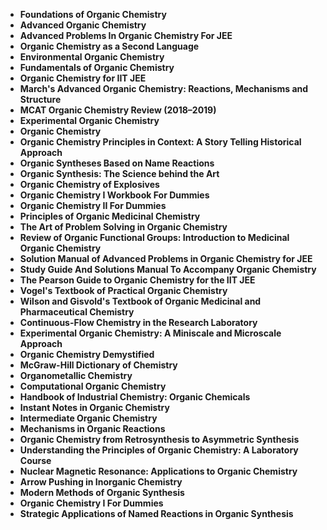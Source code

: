 <ul>
                                <li><b><a target="_blank" href="https://github.com/manjunath5496/Organic-Chemistry-Books/blob/master/org(1).pdf" style="text-decoration:none;">Foundations of Organic Chemistry </a></b></li>
                                <li><b><a target="_blank" href="https://github.com/manjunath5496/Organic-Chemistry-Books/blob/master/org(2).pdf" style="text-decoration:none;">Advanced Organic Chemistry</a></b></li>
                                <li><b><a target="_blank" href="https://github.com/manjunath5496/Organic-Chemistry-Books/blob/master/org(3).pdf" style="text-decoration:none;">Advanced Problems In Organic Chemistry For JEE</a></b></li>
                               
<li><b><a target="_blank" href="https://github.com/manjunath5496/Organic-Chemistry-Books/blob/master/org(5).pdf" style="text-decoration:none;">Organic Chemistry as a Second Language</a></b></li>
                                
 <li><b><a target="_blank" href="https://github.com/manjunath5496/Organic-Chemistry-Books/blob/master/org(6).pdf" style="text-decoration:none;">Environmental Organic Chemistry</a></b></li>
                          
<li><b><a target="_blank" href="https://github.com/manjunath5496/Organic-Chemistry-Books/blob/master/org(7).pdf" style="text-decoration:none;">Fundamentals of Organic Chemistry</a></b></li>
                                <li><b><a target="_blank" href="https://github.com/manjunath5496/Organic-Chemistry-Books/blob/master/org(8).pdf" style="text-decoration:none;">Organic Chemistry for IIT JEE </a></b></li>
                                <li><b><a target="_blank" href="https://github.com/manjunath5496/Organic-Chemistry-Books/blob/master/org(9).rar" style="text-decoration:none;">March's Advanced Organic Chemistry: Reactions, Mechanisms and Structure </a></b></li>
                                
<li><b><a target="_blank" href="https://github.com/manjunath5496/Organic-Chemistry-Books/blob/master/org(10).pdf" style="text-decoration:none;">MCAT Organic Chemistry Review (2018–2019)</a></b></li>  
        
<li><b><a target="_blank" href="https://github.com/manjunath5496/Organic-Chemistry-Books/blob/master/org(11).pdf" style="text-decoration:none;">Experimental Organic Chemistry</a></b></li>
                                <li><b><a target="_blank" href="https://github.com/manjunath5496/Organic-Chemistry-Books/blob/master/org(12).rar" style="text-decoration:none;">Organic Chemistry</a></b></li>
 <li><b><a target="_blank" href="https://github.com/manjunath5496/Organic-Chemistry-Books/blob/master/org(13).pdf" style="text-decoration:none;">Organic Chemistry Principles in Context: A Story Telling Historical Approach</a></b></li> 
 
 <li><b><a target="_blank" href="https://github.com/manjunath5496/Organic-Chemistry-Books/blob/master/org(14).pdf" style="text-decoration:none;">Organic Syntheses Based on Name Reactions</a></b></li>
                                <li><b><a target="_blank" href="https://github.com/manjunath5496/Organic-Chemistry-Books/blob/master/org(15).pdf" style="text-decoration:none;">Organic Synthesis: The Science behind the Art</a></b></li>
 <li><b><a target="_blank" href="https://github.com/manjunath5496/Organic-Chemistry-Books/blob/master/org(16).pdf" style="text-decoration:none;">Organic Chemistry of Explosives</a></b></li> 
 
 <li><b><a target="_blank" href="https://github.com/manjunath5496/Organic-Chemistry-Books/blob/master/org(17).pdf" style="text-decoration:none;">Organic Chemistry I Workbook For Dummies</a></b></li>
                                <li><b><a target="_blank" href="https://github.com/manjunath5496/Organic-Chemistry-Books/blob/master/org(18).pdf" style="text-decoration:none;">Organic Chemistry II For Dummies</a></b></li>
 <li><b><a target="_blank" href="https://github.com/manjunath5496/Organic-Chemistry-Books/blob/master/org(19).pdf" style="text-decoration:none;">Principles of Organic Medicinal Chemistry</a></b></li> 
 
 <li><b><a target="_blank" href="https://github.com/manjunath5496/Organic-Chemistry-Books/blob/master/org(20).pdf" style="text-decoration:none;">The Art of Problem Solving in Organic Chemistry</a></b></li>
                   
<li><b><a target="_blank" href="https://github.com/manjunath5496/Organic-Chemistry-Books/blob/master/org(21).pdf" style="text-decoration:none;">Review of Organic Functional Groups: Introduction to Medicinal Organic Chemistry </a></b></li>
                                <li><b><a target="_blank" href="https://github.com/manjunath5496/Organic-Chemistry-Books/blob/master/org(22).pdf" style="text-decoration:none;">Solution Manual of Advanced Problems in Organic Chemistry for JEE</a></b></li>
                                <li><b><a target="_blank" href="https://github.com/manjunath5496/Organic-Chemistry-Books/blob/master/org(24).pdf" style="text-decoration:none;">Study Guide And Solutions Manual To Accompany Organic Chemistry</a></b></li>
                               
<li><b><a target="_blank" href="https://github.com/manjunath5496/Organic-Chemistry-Books/blob/master/org(25).pdf" style="text-decoration:none;">The Pearson Guide to Organic Chemistry for the IIT JEE </a></b></li>
                                
 <li><b><a target="_blank" href="https://github.com/manjunath5496/Organic-Chemistry-Books/blob/master/org(26).pdf" style="text-decoration:none;">Vogel's Textbook of Practical Organic Chemistry</a></b></li>
                          
<li><b><a target="_blank" href="https://github.com/manjunath5496/Organic-Chemistry-Books/blob/master/org(27).rar" style="text-decoration:none;">Wilson and Gisvold's Textbook of Organic Medicinal and Pharmaceutical Chemistry</a></b></li>
                                <li><b><a target="_blank" href="https://github.com/manjunath5496/Organic-Chemistry-Books/blob/master/org(28).pdf" style="text-decoration:none;">Continuous-Flow Chemistry in the Research
Laboratory </a></b></li>
                                <li><b><a target="_blank" href="https://github.com/manjunath5496/Organic-Chemistry-Books/blob/master/org(29).pdf" style="text-decoration:none;">Experimental Organic Chemistry: A Miniscale and Microscale Approach </a></b></li>
                                
<li><b><a target="_blank" href="https://github.com/manjunath5496/Organic-Chemistry-Books/blob/master/org(30).pdf" style="text-decoration:none;">Organic Chemistry Demystified</a></b></li>  
        
<li><b><a target="_blank" href="https://github.com/manjunath5496/Organic-Chemistry-Books/blob/master/org(31).pdf" style="text-decoration:none;">McGraw-Hill Dictionary of Chemistry</a></b></li>
                                <li><b><a target="_blank" href="https://github.com/manjunath5496/Organic-Chemistry-Books/blob/master/org(32).pdf" style="text-decoration:none;">Organometallic Chemistry</a></b></li>
 <li><b><a target="_blank" href="https://github.com/manjunath5496/Organic-Chemistry-Books/blob/master/org(33).pdf" style="text-decoration:none;">Computational Organic Chemistry</a></b></li> 
 
 <li><b><a target="_blank" href="https://github.com/manjunath5496/Organic-Chemistry-Books/blob/master/org(34).pdf" style="text-decoration:none;">Handbook of Industrial Chemistry: Organic Chemicals</a></b></li>
                                <li><b><a target="_blank" href="https://github.com/manjunath5496/Organic-Chemistry-Books/blob/master/org(35).pdf" style="text-decoration:none;">Instant Notes in Organic Chemistry</a></b></li>
 <li><b><a target="_blank" href="https://github.com/manjunath5496/Organic-Chemistry-Books/blob/master/org(36).rar" style="text-decoration:none;">Intermediate Organic Chemistry</a></b></li> 
 
 <li><b><a target="_blank" href="https://github.com/manjunath5496/Organic-Chemistry-Books/blob/master/org(37).pdf" style="text-decoration:none;">Mechanisms in Organic Reactions</a></b></li>
                                <li><b><a target="_blank" href="https://github.com/manjunath5496/Organic-Chemistry-Books/blob/master/org(38).pdf" style="text-decoration:none;">Organic Chemistry from Retrosynthesis to Asymmetric Synthesis</a></b></li>
 <li><b><a target="_blank" href="https://github.com/manjunath5496/Organic-Chemistry-Books/blob/master/org(39).pdf" style="text-decoration:none;">Understanding the Principles of Organic Chemistry: A Laboratory Course</a></b></li> 
 
 <li><b><a target="_blank" href="https://github.com/manjunath5496/Organic-Chemistry-Books/blob/master/org(40).pdf" style="text-decoration:none;">Nuclear Magnetic Resonance: Applications to Organic Chemistry</a></b></li>
 
  <li><b><a target="_blank" href="https://github.com/manjunath5496/Organic-Chemistry-Books/blob/master/org(41).pdf" style="text-decoration:none;">Arrow Pushing in Inorganic Chemistry</a></b></li> 
 
 <li><b><a target="_blank" href="https://github.com/manjunath5496/Organic-Chemistry-Books/blob/master/org(42).pdf" style="text-decoration:none;">Modern Methods of Organic Synthesis</a></b></li>
 
  
  <li><b><a target="_blank" href="https://github.com/manjunath5496/Organic-Chemistry-Books/blob/master/org(4).pdf" style="text-decoration:none;">Organic Chemistry I For Dummies</a></b></li> 
 
 <li><b><a target="_blank" href="https://github.com/manjunath5496/Organic-Chemistry-Books/blob/master/org(23).rar" style="text-decoration:none;">Strategic Applications of Named Reactions in Organic Synthesis</a></b></li>
 
 
 
 
 
 
 
                   
 
 
 </ul>
